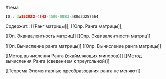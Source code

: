 #тема

```javascript
ID:: 3a152022-4f43-4500-0883-a80d3d257564
```


Содержит:: 
[[Ранг матрицы]],
[[Опр. Ранга матрицы]],

[[Оп. Эквивалентность матриц]]
[[Опр. Эквивалентности матриц]]

[[Оп. Вычисление ранга матрицы]]
[[Опр. Вычисление ранга матрицы]]

[[Метод вычисления Ранга (окаймляющих миноров)]]
[[Метод вычисления Ранга (сведением к треугольной)]]

[[Теорема Элементарные преобразования ранга не меняют]]